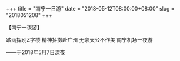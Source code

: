 +++
title = "南宁一日游"
date = "2018-05-12T08:00:00+08:00"
slug = "2018051208"
+++

【南宁一夜游】

踏雨挥别Z字楼
精神抖擞赴广州
无奈天公不作美
南宁机场一夜游

——于2018年5月7日深夜

